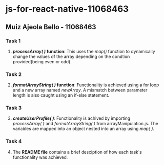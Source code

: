 # js-for-react-native-11068463

## Muiz Ajeola Bello - 11068463

### Task 1

1. **_processArray( )_ function**: This uses the _map()_ function to dynamically change the values of the array depending on the condtion provided(being even or odd).

### Task 2

2.  **_formatArrayString( )_ function**: Functionality is achieved using a for loop and a new array named _newArray_. A mismatch between parameter length is also caught using an if-else statement.

### Task 3

3. **_createUserProfile( )_**: Functionality is achived by importing _processArray( )_ and _formatArrayString( )_ from arrayManipulation.js. The variables are mapped into an object nested into an array using _map( )_.

### Task 4

4. The **README file** contains a brief desciption of how each task's functionality was achieved. 
